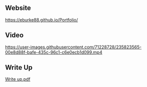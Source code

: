 ## Website

https://eburke88.github.io/Portfolio/


## Video

https://user-images.githubusercontent.com/71228728/235823565-00e8d88f-bafe-435c-96c1-c6e0ecb1d099.mp4


## Write Up

[Write up.pdf](https://github.com/eburke88/FinalProject/files/11378986/Write.up.pdf)

